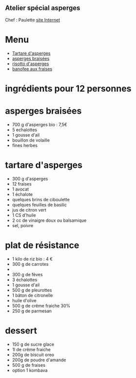 ## Atelier spécial asperges

Chef : Paulette
[site Internet](http://www.papillesetcompagnie.fr/)

# Menu

* [Tartare d'asperges](https://akakeronos.github.io/daktary/#akakeronos/recette-gourmandignes/blob/master/atelier-2018-04-27/tartare-asperges.md)
* [asperges braisées](https://akakeronos.github.io/daktary/#akakeronos/recette-gourmandignes/blob/master/atelier-2018-04-27/asperges-braisees.md)
* [risotto d'asperges](https://akakeronos.github.io/daktary/#akakeronos/recette-gourmandignes/blob/master/atelier-2018-04-27/risotto-asperges.md)
* [banofee aux fraises](https://akakeronos.github.io/daktary/#akakeronos/recette-gourmandignes/blob/master/atelier-2018-04-27/banofee-fraise.md)

# ingrédients pour 12 personnes

# asperges braisées
* 700 g d'asperges bio : 7,5€
* 5 echalottes
* 1 gousse d'ail
* bouillon de volaille
* fines herbes

# tartare d'asperges
* 300 g d'asperges
* 12 fraises
* 1 avocat
* 1 échalote
* quelques brins de ciboulette
* quelques feuilles de basilic
* jus de citron vert
* 1 CS d'huile
* 2 cc de vinaigre doux ou balsamique
* sel, poivre

# plat de résistance
* 1 kilo de riz bio : 4 €
* 300 g de carrotes
*
* 300 g de fèves
* 3 échalottes
* 1 gousse d'ail
* 500 g de pleurottes
* 1 bâton de citronelle
* huile d'olive
* 500 g de crême fraiche 30%
* 250 g de parmesan

# dessert
* 150 g de sucre glace
* 1l de crême fraiche
* 200g de biscuit oreo
* 200g de poudre d'amande
* 500 g de fraises
* option 1 kombava
